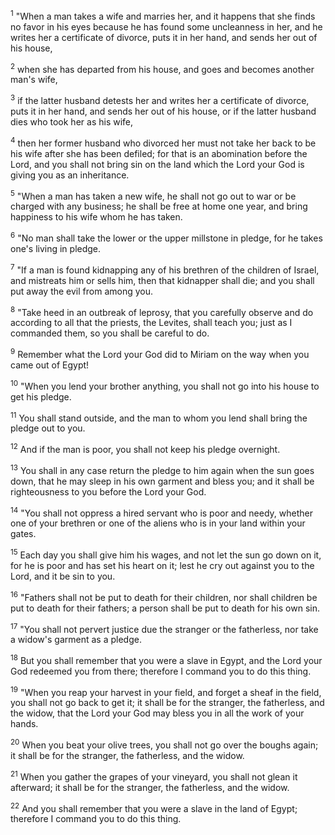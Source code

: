 <sup>1</sup> 
"When a man takes a wife and marries her, and it happens that she finds no favor in his eyes because he has found some uncleanness in her, and he writes her a certificate of divorce, puts it in her hand, and sends her out of his house, 

<sup>2</sup> 
when she has departed from his house, and goes and becomes another man's wife, 

<sup>3</sup> 
if the latter husband detests her and writes her a certificate of divorce, puts it in her hand, and sends her out of his house, or if the latter husband dies who took her as his wife, 

<sup>4</sup> 
then her former husband who divorced her must not take her back to be his wife after she has been defiled; for that is an abomination before the Lord, and you shall not bring sin on the land which the Lord your God is giving you as an inheritance.

<sup>5</sup> 
"When a man has taken a new wife, he shall not go out to war or be charged with any business; he shall be free at home one year, and bring happiness to his wife whom he has taken. 

<sup>6</sup> 
"No man shall take the lower or the upper millstone in pledge, for he takes one's living in pledge. 

<sup>7</sup> 
"If a man is found kidnapping any of his brethren of the children of Israel, and mistreats him or sells him, then that kidnapper shall die; and you shall put away the evil from among you. 

<sup>8</sup> 
"Take heed in an outbreak of leprosy, that you carefully observe and do according to all that the priests, the Levites, shall teach you; just as I commanded them, so you shall be careful to do. 

<sup>9</sup> 
Remember what the Lord your God did to Miriam on the way when you came out of Egypt! 

<sup>10</sup> 
"When you lend your brother anything, you shall not go into his house to get his pledge. 

<sup>11</sup> 
You shall stand outside, and the man to whom you lend shall bring the pledge out to you. 

<sup>12</sup> 
And if the man is poor, you shall not keep his pledge overnight. 

<sup>13</sup> 
You shall in any case return the pledge to him again when the sun goes down, that he may sleep in his own garment and bless you; and it shall be righteousness to you before the Lord your God. 

<sup>14</sup> 
"You shall not oppress a hired servant who is poor and needy, whether one of your brethren or one of the aliens who is in your land within your gates. 

<sup>15</sup> 
Each day you shall give him his wages, and not let the sun go down on it, for he is poor and has set his heart on it; lest he cry out against you to the Lord, and it be sin to you. 

<sup>16</sup> 
"Fathers shall not be put to death for their children, nor shall children be put to death for their fathers; a person shall be put to death for his own sin. 

<sup>17</sup> 
"You shall not pervert justice due the stranger or the fatherless, nor take a widow's garment as a pledge. 

<sup>18</sup> 
But you shall remember that you were a slave in Egypt, and the Lord your God redeemed you from there; therefore I command you to do this thing. 

<sup>19</sup> 
"When you reap your harvest in your field, and forget a sheaf in the field, you shall not go back to get it; it shall be for the stranger, the fatherless, and the widow, that the Lord your God may bless you in all the work of your hands. 

<sup>20</sup> 
When you beat your olive trees, you shall not go over the boughs again; it shall be for the stranger, the fatherless, and the widow. 

<sup>21</sup> 
When you gather the grapes of your vineyard, you shall not glean it afterward; it shall be for the stranger, the fatherless, and the widow. 

<sup>22</sup> 
And you shall remember that you were a slave in the land of Egypt; therefore I command you to do this thing.